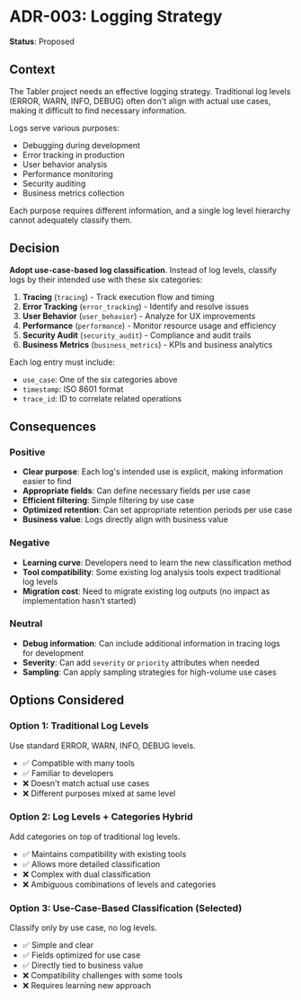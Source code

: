 # ADR-003: Logging Strategy

**Status**: Proposed

## Context

The Tabler project needs an effective logging strategy. Traditional log levels (ERROR, WARN, INFO, DEBUG) often don't align with actual use cases, making it difficult to find necessary information.

Logs serve various purposes:
- Debugging during development
- Error tracking in production
- User behavior analysis
- Performance monitoring
- Security auditing
- Business metrics collection

Each purpose requires different information, and a single log level hierarchy cannot adequately classify them.

## Decision

**Adopt use-case-based log classification**. Instead of log levels, classify logs by their intended use with these six categories:

1. **Tracing** (`tracing`) - Track execution flow and timing
2. **Error Tracking** (`error_tracking`) - Identify and resolve issues
3. **User Behavior** (`user_behavior`) - Analyze for UX improvements
4. **Performance** (`performance`) - Monitor resource usage and efficiency
5. **Security Audit** (`security_audit`) - Compliance and audit trails
6. **Business Metrics** (`business_metrics`) - KPIs and business analytics

Each log entry must include:
- `use_case`: One of the six categories above
- `timestamp`: ISO 8601 format
- `trace_id`: ID to correlate related operations

## Consequences

### Positive

- **Clear purpose**: Each log's intended use is explicit, making information easier to find
- **Appropriate fields**: Can define necessary fields per use case
- **Efficient filtering**: Simple filtering by use case
- **Optimized retention**: Can set appropriate retention periods per use case
- **Business value**: Logs directly align with business value

### Negative

- **Learning curve**: Developers need to learn the new classification method
- **Tool compatibility**: Some existing log analysis tools expect traditional log levels
- **Migration cost**: Need to migrate existing log outputs (no impact as implementation hasn't started)

### Neutral

- **Debug information**: Can include additional information in tracing logs for development
- **Severity**: Can add `severity` or `priority` attributes when needed
- **Sampling**: Can apply sampling strategies for high-volume use cases

## Options Considered

### Option 1: Traditional Log Levels

Use standard ERROR, WARN, INFO, DEBUG levels.

- ✅ Compatible with many tools
- ✅ Familiar to developers
- ❌ Doesn't match actual use cases
- ❌ Different purposes mixed at same level

### Option 2: Log Levels + Categories Hybrid

Add categories on top of traditional log levels.

- ✅ Maintains compatibility with existing tools
- ✅ Allows more detailed classification
- ❌ Complex with dual classification
- ❌ Ambiguous combinations of levels and categories

### Option 3: Use-Case-Based Classification (Selected)

Classify only by use case, no log levels.

- ✅ Simple and clear
- ✅ Fields optimized for use case
- ✅ Directly tied to business value
- ❌ Compatibility challenges with some tools
- ❌ Requires learning new approach